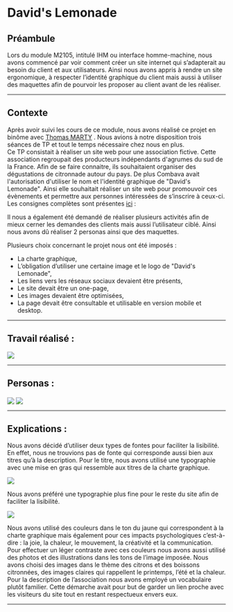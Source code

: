 # David's Lemonade

## Préambule 

Lors du module M2105, intitulé IHM ou interface homme-machine, nous avons commencé par voir comment créer un site internet qui s’adapterait au besoin du client et aux utilisateurs. Ainsi nous avons appris à rendre un site ergonomique, à respecter l’identité graphique du client mais aussi à utiliser des maquettes afin de pourvoir les proposer au client avant de les réaliser. 

***
## Contexte 

Après avoir suivi les cours de ce module, nous avons réalisé ce projet en binôme avec [Thomas MARTY](https://thomas-marty.fr/) . Nous avions à notre disposition trois séances de TP et tout le temps nécessaire chez nous en plus.  
Ce TP consistait à réaliser un site web pour une association fictive. Cette association regroupait des producteurs indépendants d'agrumes du sud de la France. Afin de se faire connaitre, ils souhaitaient organiser des dégustations de citronnade autour du pays.  De plus Combava avait l'autorisation d'utiliser le nom et l'identité graphique de "David's Lemonade". Ainsi elle souhaitait réaliser un site web pour promouvoir ces évènements et permettre aux personnes intéressées de s’inscrire à ceux-ci. 
Les consignes complètes sont présentes [ici](https://www.cloudschool.org/activities/ahFzfmNsb3Vkc2Nob29sLWFwcHI1CxIEVXNlchixlrchDAsSBkNvdXJzZRiAgICAsNiCCgwLEghBY3Rpdml0eRiAgICAsJaKCgyiARA1NzI4ODg1ODgyNzQ4OTI4) : 


Il nous a également été demandé de réaliser plusieurs activités afin de mieux cerner les demandes des clients mais aussi l’utilisateur ciblé.  Ainsi nous avons dû réaliser 2 personas ainsi que des maquettes. 

Plusieurs choix concernant le projet nous ont été imposés : 
-	La charte graphique,
-	L’obligation d’utiliser une certaine image et le logo de "David's Lemonade",
-	Les liens vers les réseaux sociaux devaient être présents,
-	Le site devait être un one-page,
-	Les images devaient être optimisées,
-	La page devait être consultable et utilisable en version mobile et desktop.

***
## Travail réalisé : 

<img align="center" src="https://zupimages.net/up/20/53/98k2.jpg">

***
## Personas : 

<img align="center" src="https://zupimages.net/up/20/53/2mtg.png">
 
<img align="center" src="https://zupimages.net/up/20/53/cnb1.png">
 
 ***
 ## Explications : 
 
Nous avons décidé d’utiliser deux types de fontes pour faciliter la lisibilité. En effet, nous ne trouvions pas de fonte qui corresponde aussi bien aux titres qu’à la description. Pour le titre, nous avons utilisé une typographie avec une mise en gras qui ressemble aux titres de la charte graphique.

<img align="center" src="https://zupimages.net/up/20/53/55kd.png">

Nous avons préféré une typographie plus fine pour le reste du site afin de faciliter la lisibilité. 

<img align="center" src="https://zupimages.net/up/20/53/hu38.png">

Nous avons utilisé des couleurs dans le ton du jaune qui correspondent à la charte graphique mais également pour ces impacts psychologiques c’est-à-dire : la joie, la chaleur, le mouvement, la créativité et la communication. Pour effectuer un léger contraste avec ces couleurs nous avons aussi utilisé des photos et des illustrations dans les tons de l’image imposée. 
Nous avons choisi des images dans le thème des citrons et des boissons citronnées, des images claires qui rappellent le printemps, l’été et la chaleur. 
Pour la description de l’association nous avons employé un vocabulaire plutôt familier. Cette démarche avait pour but de garder un lien proche avec les visiteurs du site tout en restant respectueux envers eux.

***

